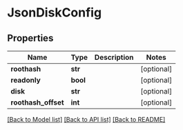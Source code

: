 # JsonDiskConfig


## Properties
Name | Type | Description | Notes
------------ | ------------- | ------------- | -------------
**roothash** | **str** |  | [optional] 
**readonly** | **bool** |  | [optional] 
**disk** | **str** |  | [optional] 
**roothash_offset** | **int** |  | [optional] 

[[Back to Model list]](../README.md#documentation-for-models) [[Back to API list]](../README.md#documentation-for-api-endpoints) [[Back to README]](../README.md)


